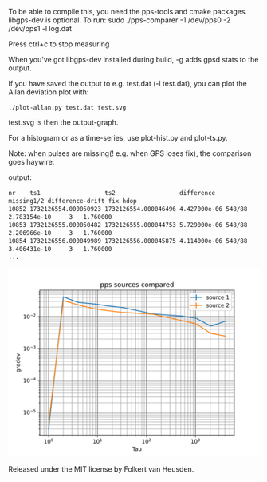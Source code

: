 To be able to compile this, you need the pps-tools and cmake packages. libgps-dev is optional.
To run:
    sudo ./pps-comparer -1 /dev/pps0 -2 /dev/pps1 -l log.dat

Press ctrl+c to stop measuring

When you've got libgps-dev installed during build, -g <host> adds gpsd stats to the output.

If you have saved the output to e.g. test.dat (-l test.dat), you can plot the Allan deviation plot with:

    ./plot-allan.py test.dat test.svg

test.svg is then the output-graph.

For a histogram or as a time-series, use plot-hist.py and plot-ts.py.

Note: when pulses are missing(! e.g. when GPS loses fix), the comparison goes haywire.

output:
```
nr    ts1                  ts2                  difference   missing1/2 difference-drift fix hdop
10852 1732126554.000050923 1732126554.000046496 4.427000e-06 548/88     2.783154e-10     3   1.760000
10853 1732126555.000050482 1732126555.000044753 5.729000e-06 548/88     2.206966e-10     3   1.760000
10854 1732126556.000049989 1732126556.000045875 4.114000e-06 548/88     3.406431e-10     3   1.760000
...
```

![allan deviation](images/AD.svg)


Released under the MIT license by Folkert van Heusden.
